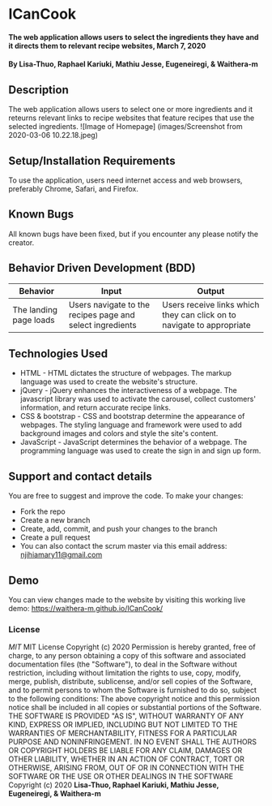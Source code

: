 # ICanCook
#### The web application allows users to select the ingredients they have and it directs them to relevant recipe websites, March 7, 2020 
#### By **Lisa-Thuo, Raphael Kariuki, Mathiu Jesse, Eugeneiregi, & Waithera-m**
## Description
The web application allows users to select one or more ingredients and it reteurns relevant links to recipe websites that feature recipes that use the selected ingredients.
![Image of Homepage]
(images/Screenshot from 2020-03-06 10.22.18.jpeg)
## Setup/Installation Requirements
To use the application, users need internet access and web browsers, preferably  Chrome, Safari, and Firefox.
## Known Bugs
All known bugs have been fixed, but if you encounter any please notify the creator.
## Behavior Driven Development (BDD)
|Behavior               |Input                                           |Output                                                      |
|-----------------------|------------------------------------------------|------------------------------------------------------------|
|The landing page loads |Users navigate to the recipes page and select ingredients       |Users receive links which they can click on to navigate to appropriate      |
## Technologies Used
* HTML - HTML dictates the structure of webpages. The markup language was used to create the website's structure.
* jQuery - jQuery enhances the interactiveness of a webpage. The javascript library was used to activate the carousel, collect customers' information, and return accurate recipe links.
* CSS & bootstrap - CSS and bootstrap determine the appearance of webpages. The styling language and framework were used to add background images and colors and style the site's content.
* JavaScript - JavaScript determines the behavior of a webpage. The programming language was used to create the sign in and sign up form.
## Support and contact details
You are free to suggest and improve the code. To make your changes:
* Fork the repo
* Create a new branch
* Create, add, commit, and push your changes to the branch
* Create a pull request
* You can also contact the scrum master via this email address: njihiamary11@gmail.com
## Demo
You can view changes made to the website by visiting this working live demo: https://waithera-m.github.io/ICanCook/
### License
*MIT*
MIT License Copyright (c) 2020 Permission is hereby granted, free of charge, to any person obtaining a copy of this software and associated documentation files (the "Software"), to deal in the Software without restriction, including without limitation the rights to use, copy, modify, merge, publish, distribute, sublicense, and/or sell copies of the Software, and to permit persons to whom the Software is furnished to do so, subject to the following conditions: The above copyright notice and this permission notice shall be included in all copies or substantial portions of the Software. THE SOFTWARE IS PROVIDED "AS IS", WITHOUT WARRANTY OF ANY KIND, EXPRESS OR IMPLIED, INCLUDING BUT NOT LIMITED TO THE WARRANTIES OF MERCHANTABILITY, FITNESS FOR A PARTICULAR PURPOSE AND NONINFRINGEMENT. IN NO EVENT SHALL THE AUTHORS OR COPYRIGHT HOLDERS BE LIABLE FOR ANY CLAIM, DAMAGES OR OTHER LIABILITY, WHETHER IN AN ACTION OF CONTRACT, TORT OR OTHERWISE, ARISING FROM, OUT OF OR IN CONNECTION WITH THE SOFTWARE OR THE USE OR OTHER DEALINGS IN THE SOFTWARE
Copyright (c) 2020 **Lisa-Thuo, Raphael Kariuki, Mathiu Jesse, Eugeneiregi, & Waithera-m**

